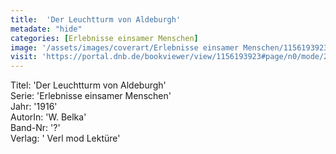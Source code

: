 ```yaml
---
title:  'Der Leuchtturm von Aldeburgh'
metadate: "hide"
categories: [Erlebnisse einsamer Menschen]
image: '/assets/images/coverart/Erlebnisse einsamer Menschen/1156193923_00000010.jpg'
visit: 'https://portal.dnb.de/bookviewer/view/1156193923#page/n0/mode/2up'
---
```

Titel: 'Der Leuchtturm von Aldeburgh' <br>
Serie: 'Erlebnisse einsamer Menschen' <br>
Jahr: '1916' <br>
AutorIn: 'W. Belka' <br>
Band-Nr: '?' <br>
Verlag: ' Verl mod Lektüre'